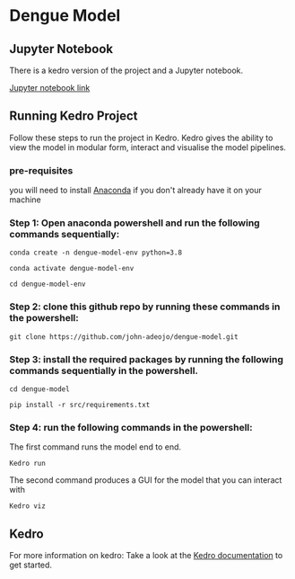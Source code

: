 # Dengue Model

## Jupyter Notebook
There is a kedro version of the project and a Jupyter notebook. 

[Jupyter notebook link]( https://mybinder.org/v2/gh/john-adeojo/dengue-model/65cfc857860866f999163c07b172bc35cea6e0f3?urlpath=lab%2Ftree%2Fnotebooks%2FDengue%20Modelling%20Notebook.ipynb)

## Running Kedro Project
Follow these steps to run the project in Kedro. Kedro gives the ability to view the model in modular form, interact and visualise the model pipelines. 

### pre-requisites 
you will need to install [Anaconda](https://www.anaconda.com/) if you don't already have it on your machine

### Step 1:  Open anaconda powershell and run the following commands sequentially:
```
conda create -n dengue-model-env python=3.8
```
```
conda activate dengue-model-env
```
```
cd dengue-model-env
```
### Step 2: clone this github repo by running these commands in the powershell:
```
git clone https://github.com/john-adeojo/dengue-model.git
```
### Step 3: install the required packages by running the following commands sequentially in the powershell.
```
cd dengue-model
```
```
pip install -r src/requirements.txt
```
### Step 4: run the following commands in the powershell:
The first command runs the model end to end.
```
Kedro run
```
The second command produces a GUI for the model that you can interact with 
```
Kedro viz
```
## Kedro

For more information on kedro:
Take a look at the [Kedro documentation](https://kedro.readthedocs.io) to get started.



